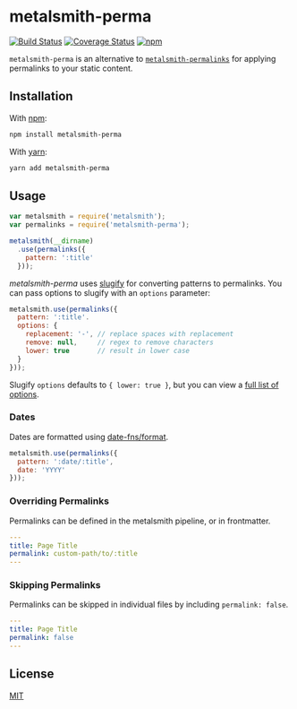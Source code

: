# metalsmith-perma
[![Build Status](https://travis-ci.org/scurker/metalsmith-perma.svg?branch=master)](https://travis-ci.org/scurker/metalsmith-perma)
[![Coverage Status](https://coveralls.io/repos/scurker/metalsmith-perma/badge.svg?branch=master&service=github)](https://coveralls.io/github/scurker/metalsmith-perma?branch=master)
[![npm](https://img.shields.io/npm/v/metalsmith-perma.svg?style=flat)](https://www.npmjs.com/package/metalsmith-perma)

`metalsmith-perma` is an alternative to [`metalsmith-permalinks`](https://github.com/segmentio/metalsmith-permalinks) for applying permalinks to your static content.

## Installation

With [npm](https://www.npmjs.com/):

```bash
npm install metalsmith-perma
```

With [yarn](https://yarnpkg.com):

```bash
yarn add metalsmith-perma
```

## Usage

```js
var metalsmith = require('metalsmith');
var permalinks = require('metalsmith-perma');

metalsmith(__dirname)
  .use(permalinks({
    pattern: ':title'
  }));
```

*metalsmith-perma* uses [slugify](https://github.com/simov/slugify) for converting patterns to permalinks. You can pass options to slugify with an `options` parameter:

```js
metalsmith.use(permalinks({
  pattern: ':title'.
  options: {
    replacement: '-', // replace spaces with replacement
    remove: null,     // regex to remove characters
    lower: true       // result in lower case
  }
}));
```

Slugify `options` defaults to `{ lower: true }`, but you can view a [full list of options](https://github.com/simov/slugify#options).


### Dates

Dates are formatted using [date-fns/format](https://date-fns.org/docs/format).

```js
metalsmith.use(permalinks({
  pattern: ':date/:title',
  date: 'YYYY'
}));
```

### Overriding Permalinks

Permalinks can be defined in the metalsmith pipeline, or in frontmatter.

```yaml
---
title: Page Title
permalink: custom-path/to/:title
---
```

### Skipping Permalinks

Permalinks can be skipped in individual files by including `permalink: false`.

```yaml
---
title: Page Title
permalink: false
---
```

## License

[MIT](/license)